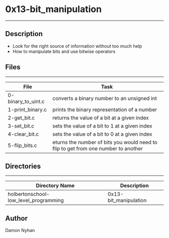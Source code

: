 # 0x13-bit_manipulation
---
## Description
* Look for the right source of information without too much help
* How to manipulate bits and use bitwise operators
## Files
---
File|Task
---|---
0-binary_to_uint.c | converts a binary number to an unsigned int
1-print_binary.c | prints the binary representation of a number
2-get_bit.c | returns the value of a bit at a given index
3-set_bit.c | sets the value of a bit to 1 at a given index
4-clear_bit.c | sets the value of a bit to 0 at a given index
5-flip_bits.c | eturns the number of bits you would need to flip to get from one number to another
## Directories
---
Directory Name | Description
---|---
holbertonschool-low_level_programming | 0x13-bit_manipulation
## Author
Damon Nyhan